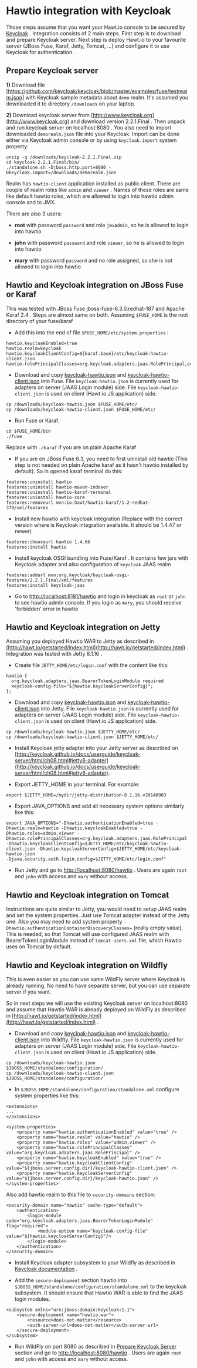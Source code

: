 Hawtio integration with Keycloak
================================

Those steps assume that you want your Hawt.io console to be secured by [Keycloak](http://www.keycloak.org) . Integration consists of 2 main steps.
First step is to download and prepare Keycloak server. Next step is deploy Hawt.io to your favourite server (JBoss Fuse, Karaf, Jetty, Tomcat, ...) and configure it
to use Keycloak for authentication.

Prepare Keycloak server
-----------------------

**1)** Download file [https://github.com/keycloak/keycloak/blob/master/examples/fuse/testrealm.json] with Keycloak sample metadata about `demo` realm. It's assumed you downloaded it to directory `/downloads` on your laptop. 

**2)**  Download keycloak server from [http://www.keycloak.org](http://www.keycloak.org) and download version 2.2.1.Final . 
Then unpack and run keycloak server on localhost:8080 . You also need to import downloaded `demorealm.json` file into your Keycloak. Import can be done either via Keycloak admin console or by 
using `keycloak.import` system property:

```
unzip -q /downloads/keycloak-2.2.1.Final.zip
cd keycloak-2.2.1.Final/bin/
./standalone.sh -Djboss.http.port=8080 -Dkeycloak.import=/downloads/demorealm.json
```

Realm has `hawtio-client` application installed as public client. There are couple of realm roles like `admin` and `viewer` . Names of these roles are same like 
default hawtio roles, which are allowed to login into hawtio admin console and to JMX.

There are also 3 users:

* **root** with password `password` and role `jmxAdmin`, so he is allowed to login into hawtio

* **john** with password `password` and role `viewer`, so he is allowed to login into hawtio

* **mary** with password `password` and no role assigned, so she is not allowed to login into hawtio


Hawtio and Keycloak integration on JBoss Fuse or Karaf
------------------------------------------------------

This was tested with JBoss Fuse jboss-fuse-6.3.0.redhat-187 and Apache Karaf 2.4 . Steps are almost same on both. Assuming `$FUSE_HOME` is the root directory of your fuse/karaf

* Add this into the end of file `$FUSE_HOME/etc/system.properties` :

``` 
hawtio.keycloakEnabled=true
hawtio.realm=keycloak
hawtio.keycloakClientConfig=${karaf.base}/etc/keycloak-hawtio-client.json
hawtio.rolePrincipalClasses=org.keycloak.adapters.jaas.RolePrincipal,org.apache.karaf.jaas.boot.principal.RolePrincipal
```

* Download and copy [keycloak-hawtio.json](keycloak-hawtio.json) and [keycloak-hawtio-client.json](keycloak-hawtio-client.json) into Fuse. 
File `keycloak-hawtio.json` is currently used for adapters on server (JAAS Login module) side. File `keycloak-hawtio-client.json` is used on client (Hawt.io JS application) side.
      
```
cp /downloads/keycloak-hawtio.json $FUSE_HOME/etc/
cp /downloads/keycloak-hawtio-client.json $FUSE_HOME/etc/
```
 
* Run Fuse or Karaf. 

```
cd $FUSE_HOME/bin
./fuse
```

Replace with `./karaf` if you are on plain Apache Karaf

* If you are on JBoss Fuse 6.3, you need to first uninstall old hawtio (This step is not needed on plain Apache karaf as it hasn't hawtio installed by default).
So in opened karaf terminal do this:

```
features:uninstall hawtio
features:uninstall hawtio-maven-indexer
features:uninstall hawtio-karaf-terminal
features:uninstall hawtio-core
features:removeurl mvn:io.hawt/hawtio-karaf/1.2-redhat-379/xml/features
```

* Install new hawtio with keycloak integration (Replace with the correct version where is Keycloak integration available. It should be 1.4.47 or newer) 

```
features:chooseurl hawtio 1.4.66
features:install hawtio
```

* Install keycloak OSGI bundling into Fuse/Karaf . It contains few jars with Keycloak adapter and also configuration of `keycloak` JAAS realm

```
features:addurl mvn:org.keycloak/keycloak-osgi-features/2.2.1.Final/xml/features
features:install keycloak-jaas
```

* Go to [http://localhost:8181/hawtio](http://localhost:8181/hawtio) and login in keycloak as `root` or `john` to see hawtio admin console. 
If you login as `mary`, you should receive 'forbidden' error in hawtio


Hawtio and Keycloak integration on Jetty 
----------------------------------------


Assuming you deployed Hawtio WAR to Jetty as described in [http://hawt.io/getstarted/index.html](http://hawt.io/getstarted/index.html) . 
Integration was tested with Jetty 8.1.16 .

* Create file `JETTY_HOME/etc/login.conf` with the content like this:
 
```
hawtio {
  org.keycloak.adapters.jaas.BearerTokenLoginModule required 
  keycloak-config-file="${hawtio.keycloakServerConfig}"; 
};
```
 
* Download and copy [keycloak-hawtio.json](keycloak-hawtio.json) and [keycloak-hawtio-client.json](keycloak-hawtio-client.json) into Jetty. 
  File `keycloak-hawtio.json` is currently used for adapters on server (JAAS Login module) side. File `keycloak-hawtio-client.json` is used on client (Hawt.io JS application) side.
   
```
cp /downloads/keycloak-hawtio.json $JETTY_HOME/etc/
cp /downloads/keycloak-hawtio-client.json $JETTY_HOME/etc/
```

* Install Keycloak jetty adapter into your Jetty server as described on [http://keycloak.github.io/docs/userguide/keycloak-server/html/ch08.html#jetty8-adapter](http://keycloak.github.io/docs/userguide/keycloak-server/html/ch08.html#jetty8-adapter).
 
* Export JETTY_HOME in your terminal. For example: 

```
export $JETTY_HOME=/mydir/jetty-distribution-8.1.16.v20140903
```

* Export JAVA_OPTIONS and add all necessary system options similarly like this:

```
export JAVA_OPTIONS="-Dhawtio.authenticationEnabled=true -Dhawtio.realm=hawtio -Dhawtio.keycloakEnabled=true -Dhawtio.roles=admin,viewer -Dhawtio.rolePrincipalClasses=org.keycloak.adapters.jaas.RolePrincipal 
-Dhawtio.keycloakClientConfig=$JETTY_HOME/etc/keycloak-hawtio-client.json -Dhawtio.keycloakServerConfig=$JETTY_HOME/etc/keycloak-hawtio.json 
-Djava.security.auth.login.config=$JETTY_HOME/etc/login.conf"
```

* Run Jetty and go to [http://localhost:8080/hawtio](http://localhost:8080/hawtio) . Users are again `root` and `john` with access and `mary` without access.


Hawtio and Keycloak integration on Tomcat
-----------------------------------------

Instructions are quite similar to Jetty, you would need to setup JAAS realm and set the system properties. Just use Tomcat adapter instead of the Jetty one.
Also you may need to add system property `-Dhawtio.authenticationContainerDiscoveryClasses=` (really empty value). This is needed, so that
Tomcat will use configured JAAS realm with BearerTokenLoginModule instead of `tomcat-users.xml` file, which Hawtio uses on Tomcat by default.
 

Hawtio and Keycloak integration on Wildfly
------------------------------------------

This is even easier as you can use same WildFly server where Keycloak is already running. No need to have separate server, but you can use separate server if you want. 

So in next steps we will use the existing Keycloak server on localhost:8080 and assume that Hawtio WAR is already deployed on WildFly as 
described in [http://hawt.io/getstarted/index.html](http://hawt.io/getstarted/index.html) .

* Download and copy [keycloak-hawtio.json](keycloak-hawtio.json) and [keycloak-hawtio-client.json](keycloak-hawtio-client.json) into Wildfly. 
  File `keycloak-hawtio.json` is currently used for adapters on server (JAAS Login module) side. File `keycloak-hawtio-client.json` is used on client (Hawt.io JS application) side.
   
```
cp /downloads/keycloak-hawtio.json $JBOSS_HOME/standalone/configuration/
cp /downloads/keycloak-hawtio-client.json $JBOSS_HOME/standalone/configuration/
```

* In `$JBOSS_HOME/standalone/configuration/standalone.xml` configure system properties like this:

```
<extensions>
...
</extensions>

<system-properties>
    <property name="hawtio.authenticationEnabled" value="true" />
    <property name="hawtio.realm" value="hawtio" />
    <property name="hawtio.roles" value="admin,viewer" />
    <property name="hawtio.rolePrincipalClasses" value="org.keycloak.adapters.jaas.RolePrincipal" />
    <property name="hawtio.keycloakEnabled" value="true" />
    <property name="hawtio.keycloakClientConfig" value="${jboss.server.config.dir}/keycloak-hawtio-client.json" />
    <property name="hawtio.keycloakServerConfig" value="${jboss.server.config.dir}/keycloak-hawtio.json" />
</system-properties>
```

Also add hawtio realm to this file to `security-domains` section:

```
<security-domain name="hawtio" cache-type="default">
    <authentication>
        <login-module code="org.keycloak.adapters.jaas.BearerTokenLoginModule" flag="required">
            <module-option name="keycloak-config-file" value="${hawtio.keycloakServerConfig}"/>
        </login-module>                        
    </authentication>
</security-domain>
```

* Install Keycloak adapter subsystem to your Wildfly as described in [Keycloak documentation](http://www.keycloak.org) .

* Add the `secure-deployment` section hawtio into `$JBOSS_HOME/standalone/configuration/standalone.xml`  to the keycloak subsystem. 
It should ensure that Hawtio WAR is able to find the JAAS login modules.
 
```
<subsystem xmlns="urn:jboss:domain:keycloak:1.1">
    <secure-deployment name="hawtio.war">
        <resource>does-not-matter</resource>
        <auth-server-url>does-not-matter</auth-server-url>
    </secure-deployment>
</subsystem>
```        

* Run WildFly on port 8080 as described in [Prepare Keycloak Server](#prepare-keycloak-server) section and go to [http://localhost:8080/hawtio](http://localhost:8080/hawtio) . 
Users are again `root` and `john` with access and `mary` without access. 

